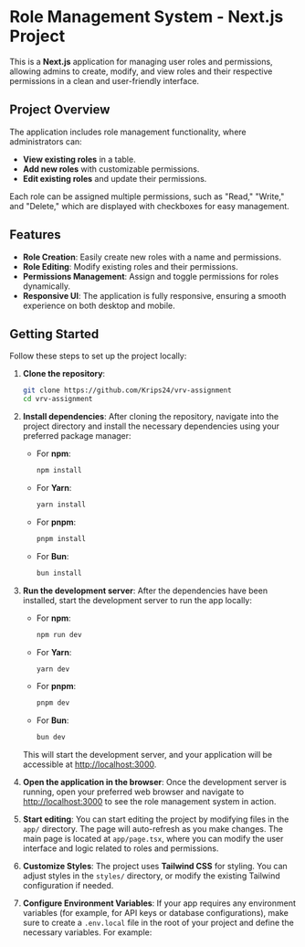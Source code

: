 # Role Management System - Next.js Project

This is a **Next.js** application for managing user roles and permissions, allowing admins to create, modify, and view roles and their respective permissions in a clean and user-friendly interface.

## Project Overview

The application includes role management functionality, where administrators can:

- **View existing roles** in a table.
- **Add new roles** with customizable permissions.
- **Edit existing roles** and update their permissions.

Each role can be assigned multiple permissions, such as "Read," "Write," and "Delete," which are displayed with checkboxes for easy management.

## Features

- **Role Creation**: Easily create new roles with a name and permissions.
- **Role Editing**: Modify existing roles and their permissions.
- **Permissions Management**: Assign and toggle permissions for roles dynamically.
- **Responsive UI**: The application is fully responsive, ensuring a smooth experience on both desktop and mobile.

## Getting Started

Follow these steps to set up the project locally:

1. **Clone the repository**:

   ```bash
   git clone https://github.com/Krips24/vrv-assignment
   cd vrv-assignment

   ```

2. **Install dependencies**:
   After cloning the repository, navigate into the project directory and install the necessary dependencies using your preferred package manager:

   - For **npm**:

     ```bash
     npm install
     ```

   - For **Yarn**:

     ```bash
     yarn install
     ```

   - For **pnpm**:

     ```bash
     pnpm install
     ```

   - For **Bun**:
     ```bash
     bun install
     ```

3. **Run the development server**:
   After the dependencies have been installed, start the development server to run the app locally:

   - For **npm**:

     ```bash
     npm run dev
     ```

   - For **Yarn**:

     ```bash
     yarn dev
     ```

   - For **pnpm**:

     ```bash
     pnpm dev
     ```

   - For **Bun**:
     ```bash
     bun dev
     ```

   This will start the development server, and your application will be accessible at [http://localhost:3000](http://localhost:3000).

4. **Open the application in the browser**:
   Once the development server is running, open your preferred web browser and navigate to [http://localhost:3000](http://localhost:3000) to see the role management system in action.

5. **Start editing**:
   You can start editing the project by modifying files in the `app/` directory. The page will auto-refresh as you make changes. The main page is located at `app/page.tsx`, where you can modify the user interface and logic related to roles and permissions.

6. **Customize Styles**:
   The project uses **Tailwind CSS** for styling. You can adjust styles in the `styles/` directory, or modify the existing Tailwind configuration if needed.

7. **Configure Environment Variables**:
   If your app requires any environment variables (for example, for API keys or database configurations), make sure to create a `.env.local` file in the root of your project and define the necessary variables. For example:

